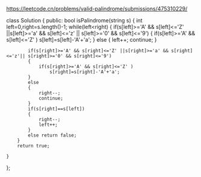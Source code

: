 https://leetcode.cn/problems/valid-palindrome/submissions/475310229/

class Solution {
public:
    bool isPalindrome(string s) {
        int left=0,right=s.length()-1;
        while(left<right)
        {
            if(s[left]>='A' && s[left]<='Z' ||s[left]>='a' && s[left]<='z' || s[left]>='0' && s[left]<='9')
            {
                if(s[left]>='A' && s[left]<='Z' )
                    s[left]=s[left]-'A'+'a';
            }
            else
            {
                left++;
                continue;
            }

            if(s[right]>='A' && s[right]<='Z' ||s[right]>='a' && s[right]<='z'|| s[right]>='0' && s[right]<='9')
            {
                if(s[right]>='A' && s[right]<='Z' )
                    s[right]=s[right]-'A'+'a';
            }
            else
            {
                right--;
                continue;
            }
            if(s[right]==s[left])
            {
                right--;
                left++;
            }
            else return false;  
        }
        return true;

    }
};